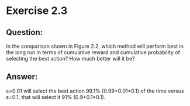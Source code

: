 # Exercise 2.3

## Question:
In the comparison shown in Figure 2.2, which method will perform best in the long run in
terms of cumulative reward and cumulative probability of selecting the best action? How much better will it be?

## Answer:
ε=0.01 will select the best action 99.1% (0.99+0.01\*0.1) of the time versus ε=0.1, that will select it 91% (0.9+0.1\*0.1).
